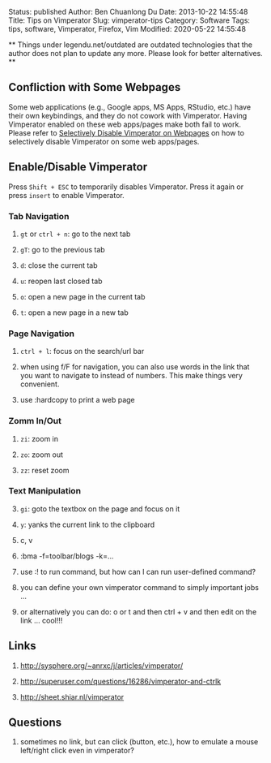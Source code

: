 Status: published
Author: Ben Chuanlong Du
Date: 2013-10-22 14:55:48
Title: Tips on Vimperator
Slug: vimperator-tips
Category: Software
Tags: tips, software, Vimperator, Firefox, Vim
Modified: 2020-05-22 14:55:48

**
Things under legendu.net/outdated are outdated technologies 
that the author does not plan to update any more. 
Please look for better alternatives.
**

## Confliction with Some Webpages

Some web applications (e.g., Google apps, MS Apps, RStudio, etc.) have their own keybindings, 
and they do not cowork with Vimperator. 
Having Vimperator enabled on these web apps/pages make both fail to work.
Please refer to 
[Selectively Disable Vimperator on Webpages](http://www.legendu.net/en/blog/selectively-disable-vimperator/)
on how to selectively disable Vimperator on some web apps/pages.

## Enable/Disable Vimperator
 
Press `Shift + ESC` to temporarily disables Vimperator.
Press it again or press `insert` to enable Vimperator. 

### Tab Navigation

1. `gt` or `ctrl + n`: go to the next tab 

2. `gT`: go to the previous tab

3. `d`: close the current tab

4. `u`: reopen last closed tab

5. `o`: open a new page in the current tab

6. `t`: open a new page in a new tab

### Page Navigation

1. `ctrl + l`: focus on the search/url bar

8. when using f/F for navigation, 
    you can also use words in the link that you want to navigate to instead of numbers. 
    This make things very convenient.

9. use :hardcopy to print a web page

### Zomm In/Out

1. `zi`: zoom in

2. `zo`: zoom out

3. `zz`: reset zoom 

### Text Manipulation

3. `gi`: goto the textbox on the page and focus on it

6. `y`: yanks the current link to the clipboard

2. c, v

3. :bma -f=toolbar/blogs -k=... 

4. use :! to run command, but how can I can run user-defined command? 

7. you can define your own vimperator command to simply important jobs ...


8. or alternatively you can do: o or t and then ctrl + v and then edit on the link ... cool!!!

## Links

1. <http://sysphere.org/~anrxc/j/articles/vimperator/>

2. <http://superuser.com/questions/16286/vimperator-and-ctrlk>

3. <http://sheet.shiar.nl/vimperator> 


## Questions

1. sometimes no link, but can click (button, etc.), how to emulate a mouse left/right click even in vimperator?

